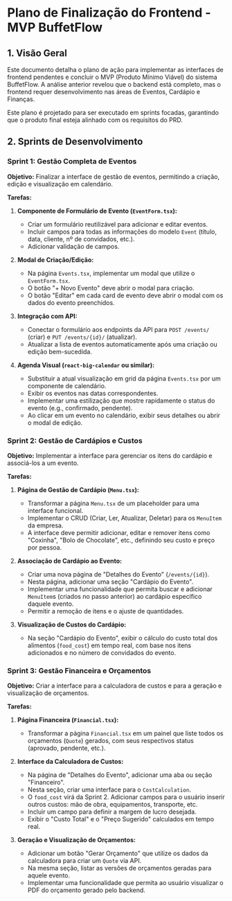 # Plano de Finalização do Frontend - MVP BuffetFlow

## 1. Visão Geral

Este documento detalha o plano de ação para implementar as interfaces de frontend pendentes e concluir o MVP (Produto Mínimo Viável) do sistema BuffetFlow. A análise anterior revelou que o backend está completo, mas o frontend requer desenvolvimento nas áreas de Eventos, Cardápio e Finanças.

Este plano é projetado para ser executado em sprints focadas, garantindo que o produto final esteja alinhado com os requisitos do PRD.

## 2. Sprints de Desenvolvimento

### Sprint 1: Gestão Completa de Eventos

**Objetivo:** Finalizar a interface de gestão de eventos, permitindo a criação, edição e visualização em calendário.

**Tarefas:**

1.  **Componente de Formulário de Evento (`EventForm.tsx`):**
    -   Criar um formulário reutilizável para adicionar e editar eventos.
    -   Incluir campos para todas as informações do modelo `Event` (título, data, cliente, nº de convidados, etc.).
    -   Adicionar validação de campos.

2.  **Modal de Criação/Edição:**
    -   Na página `Events.tsx`, implementar um modal que utilize o `EventForm.tsx`.
    -   O botão "+ Novo Evento" deve abrir o modal para criação.
    -   O botão "Editar" em cada card de evento deve abrir o modal com os dados do evento preenchidos.

3.  **Integração com API:**
    -   Conectar o formulário aos endpoints da API para `POST /events/` (criar) e `PUT /events/{id}/` (atualizar).
    -   Atualizar a lista de eventos automaticamente após uma criação ou edição bem-sucedida.

4.  **Agenda Visual (`react-big-calendar` ou similar):**
    -   Substituir a atual visualização em grid da página `Events.tsx` por um componente de calendário.
    -   Exibir os eventos nas datas correspondentes.
    -   Implementar uma estilização que mostre rapidamente o status do evento (e.g., confirmado, pendente).
    -   Ao clicar em um evento no calendário, exibir seus detalhes ou abrir o modal de edição.

### Sprint 2: Gestão de Cardápios e Custos

**Objetivo:** Implementar a interface para gerenciar os itens do cardápio e associá-los a um evento.

**Tarefas:**

1.  **Página de Gestão de Cardápio (`Menu.tsx`):**
    -   Transformar a página `Menu.tsx` de um placeholder para uma interface funcional.
    -   Implementar o CRUD (Criar, Ler, Atualizar, Deletar) para os `MenuItem` da empresa.
    -   A interface deve permitir adicionar, editar e remover itens como "Coxinha", "Bolo de Chocolate", etc., definindo seu custo e preço por pessoa.

2.  **Associação de Cardápio ao Evento:**
    -   Criar uma nova página de "Detalhes do Evento" (`/events/{id}`).
    -   Nesta página, adicionar uma seção "Cardápio do Evento".
    -   Implementar uma funcionalidade que permita buscar e adicionar `MenuItem`s (criados no passo anterior) ao cardápio específico daquele evento.
    -   Permitir a remoção de itens e o ajuste de quantidades.

3.  **Visualização de Custos do Cardápio:**
    -   Na seção "Cardápio do Evento", exibir o cálculo do custo total dos alimentos (`food_cost`) em tempo real, com base nos itens adicionados e no número de convidados do evento.

### Sprint 3: Gestão Financeira e Orçamentos

**Objetivo:** Criar a interface para a calculadora de custos e para a geração e visualização de orçamentos.

**Tarefas:**

1.  **Página Financeira (`Financial.tsx`):**
    -   Transformar a página `Financial.tsx` em um painel que liste todos os orçamentos (`Quote`) gerados, com seus respectivos status (aprovado, pendente, etc.).

2.  **Interface da Calculadora de Custos:**
    -   Na página de "Detalhes do Evento", adicionar uma aba ou seção "Financeiro".
    -   Nesta seção, criar uma interface para o `CostCalculation`.
    -   O `food_cost` virá da Sprint 2. Adicionar campos para o usuário inserir outros custos: mão de obra, equipamentos, transporte, etc.
    -   Incluir um campo para definir a margem de lucro desejada.
    -   Exibir o "Custo Total" e o "Preço Sugerido" calculados em tempo real.

3.  **Geração e Visualização de Orçamentos:**
    -   Adicionar um botão "Gerar Orçamento" que utilize os dados da calculadora para criar um `Quote` via API.
    -   Na mesma seção, listar as versões de orçamentos geradas para aquele evento.
    -   Implementar uma funcionalidade que permita ao usuário visualizar o PDF do orçamento gerado pelo backend.
